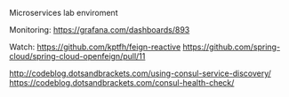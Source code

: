 Microservices lab enviroment


Monitoring:
https://grafana.com/dashboards/893

Watch:
https://github.com/kptfh/feign-reactive 
https://github.com/spring-cloud/spring-cloud-openfeign/pull/11

http://codeblog.dotsandbrackets.com/using-consul-service-discovery/
https://codeblog.dotsandbrackets.com/consul-health-check/
